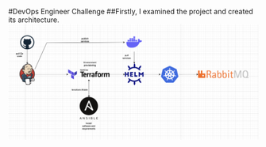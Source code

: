 #DevOps Engineer Challenge
##Firstly, I examined the project and created its architecture.
![Optional Text](https://github.com/Talhaasan/go-services/blob/main/images/project_architecture.png)
